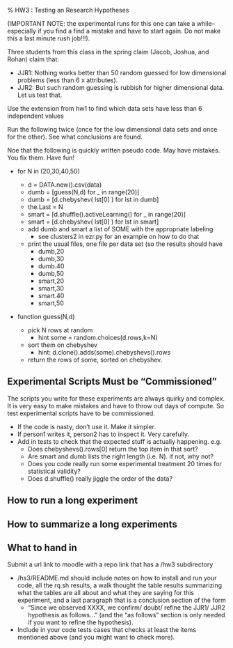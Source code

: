 % HW3 : Testing an Research Hypotheses


(IMPORTANT NOTE: the experimental runs for this one can take a while– especially if you find a find a mistake and have to start again. Do not make this a last minute rush job!!!).

Three students from this class in the spring claim (Jacob, Joshua, and Rohan) claim that:

- JJR1: Nothing works better than 50 random guessed for low dimensional problems (less than 6 x attributes).
- JJR2: But such random guessing is rubbish for higher dimensional data.
Let us test that.

Use the extension from hw1 to find which data sets have less than 6 independent values

Run the following twice (once for the low dimensional data sets and once for the other). See what conclusions are found.

Noe that the following is quickly written pseudo code. May have mistakes. You fix them. Have fun!

- for N in (20,30,40,50)
  - d = DATA.new().csv(data)
  - dumb = [guess(N,d) for _ in range(20)]
  - dumb = [d.chebyshev( lst[0] ) for lst in dumb]
  - the.Last = N
  - smart = [d.shuffle().activeLearning() for _ in range(20)]
  - smart = [d.chebyshev( lst[0] ) for lst in smart]
  - add dumb and smart a list of SOME with the appropriate labeling
    - see clusters2 in ezr.py for an example on how to do that
  - print the usual files, one file per data set (so the results should have
    - dumb,20
    - dumb,30
    - dumb.40
    - dumb,50
    - smart,20
    - smart,30
    - smart.40
    - smart,50

- function guess(N,d)
  - pick N rows at random
    - hint some = random.choices(d.rows,k=N)
  - sort them on chebyshev
    - hint: d.clone().adds(some).chebyshevs().rows
  - return the rows of some, sorted on chebyshev.

## Experimental Scripts Must be “Commissioned”
The scripts you write for these experiments are always quirky and complex. It is very easy to make mistakes and have to throw out days of compute. So test experimental scripts have to be commissioned.

- If the code is nasty, don’t use it. Make it simpler.
- If person1 writes it, person2 has to inspect it. Very carefully.
- Add in tests to check that the expected stuff is actually happening. e.g.
  - Does chebyshevs().rows[0] return the top item in that sort?
  - Are smart and dumb lists the right length (i.e. N). if not, why not?
  - Does you code really run some experimental treatment 20 times for statistical validity?
  - Does d.shuffle() really jiggle the order of the data?

## How to run a long experiment

## How to summarize a long experiments

## What to hand in

Submit a url link to moodle with a repo link that has a /hw3 subdirectory

- /hs3/README.md should include notes on how to install and run your code, all the rq.sh results, a walk thought the table results summarizing what the tables are all about and what they are saying for this experiment, and a last paragraph that is a conclusion section of the form
  - “Since we observed XXXX, we confirm/ doubt/ refine the JJR1/ JJR2 hypothesis as follows…” (and the “as follows” section is only needed if you want to refine the hypothesis).
- Include in your code tests cases that checks at least the items mentioned above (and you might want to check more).

